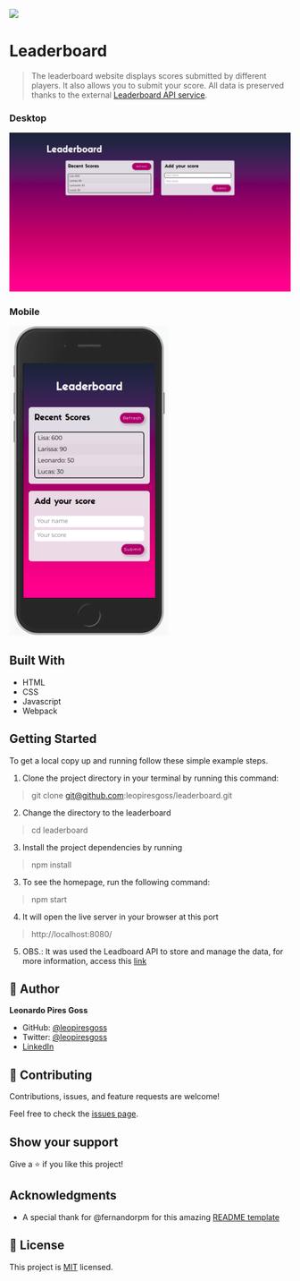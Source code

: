 ![](https://img.shields.io/badge/Microverse-blueviolet)

# Leaderboard

> The leaderboard website displays scores submitted by different players. It also allows you to submit your score. All data is preserved thanks to the external [Leaderboard API service](https://www.notion.so/microverse/Leaderboard-API-service-24c0c3c116974ac49488d4eb0267ade3).

### Desktop

![desktop screenshot](images/screenshot_leaderboard.png)

### Mobile

![desktop screenshot](images/screenshot_mobile_leaderboard.png)

## Built With

- HTML
- CSS
- Javascript
- Webpack


## Getting Started

To get a local copy up and running follow these simple example steps. 

1. Clone the project directory in your terminal by running this command: 
> git clone git@github.com:leopiresgoss/leaderboard.git

2. Change the directory to the leaderboard
> cd leaderboard

3. Install the project dependencies by running 
> npm install

3. To see the homepage, run the following command:
> npm start

4. It will open the live server in your browser at this port
> http://localhost:8080/

5. OBS.: It was used the Leadboard API to store and manage the data, for more information, access this [link](https://www.notion.so/microverse/Leaderboard-API-service-24c0c3c116974ac49488d4eb0267ade3)

## 👤 Author

**Leonardo Pires Goss**

- GitHub: [@leopiresgoss](https://github.com/leopiresgoss)
- Twitter: [@leopiresgoss](https://twitter.com/leonardopgoss)
- [LinkedIn](https://www.linkedin.com/in/leonardogoss/)


## 🤝 Contributing

Contributions, issues, and feature requests are welcome!

Feel free to check the [issues page](../../issues/).

## Show your support

Give a ⭐️ if you like this project!

## Acknowledgments

- A special thank for @fernandorpm for this amazing [README template](https://github.com/microverseinc/readme-template)

## 📝 License

This project is [MIT](./MIT.md) licensed.

